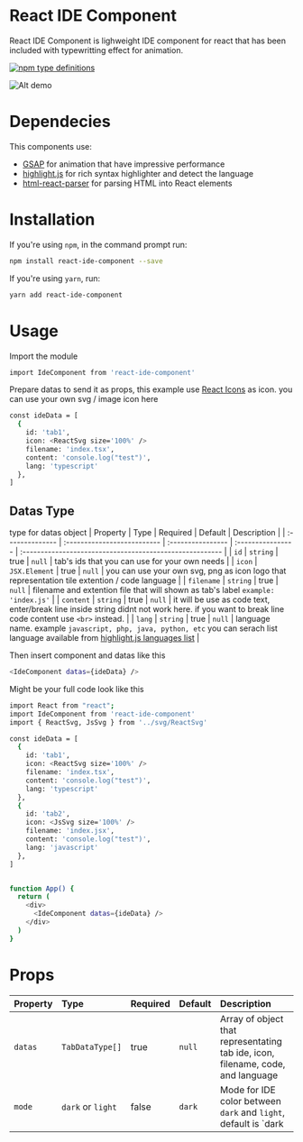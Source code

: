 # React IDE Component

React IDE Component is lighweight IDE component for react that has been included with typewritting effect for animation.

[![npm type definitions](https://camo.githubusercontent.com/a659694184d9b46a3b77a8eae552bfaecde74562a1d4eae97068abce2870996b/68747470733a2f2f696d672e736869656c64732e696f2f6e706d2f74797065732f72656163742d67736170)](https://www.npmjs.com/package/react-ide-component)

![Alt demo](https://media.giphy.com/media/PY0ylGrpniqz7M0oxM/giphy.gif)

# Dependecies

This components use:

- [GSAP](https://www.npmjs.com/package/gsap) for animation that have impressive performance
- [highlight.js](https://www.npmjs.com/package/highlight.js) for rich syntax highlighter and detect the language
- [html-react-parser](https://www.npmjs.com/package/html-react-parser) for parsing HTML into React elements

# Installation

If you're using `npm`, in the command prompt run:

```sh
npm install react-ide-component --save
```

If you're using `yarn`, run:

```sh
yarn add react-ide-component
```

# Usage

Import the module

```sh
import IdeComponent from 'react-ide-component'
```

Prepare datas to send it as props, this example use [React Icons](https://www.npmjs.com/package/react-icons) as icon. you can use your own svg / image icon here

```sh
const ideData = [
  {
    id: 'tab1',
    icon: <ReactSvg size='100%' />
    filename: 'index.tsx',
    content: 'console.log("test")',
    lang: 'typescript'
  },
]
```

## Datas Type

type for datas object
| Property | Type | Required | Default | Description |
| :-------------- | :-------------------------- | :---------------- | :---------------- | :------------------------------------------------------- |
| `id` | `string` | true | `null` | tab's ids that you can use for your own needs |
| `icon` | `JSX.Element` | true | `null` | you can use your own svg, png as icon logo that representation tile extention / code language |
| `filename` | `string` | true | `null` | filename and extention file that will shown as tab's label `example: 'index.js'` |
| `content` | `string` | true | `null` | it will be use as code text, enter/break line inside string didnt not work here. if you want to break line code content use `<br>` instead. |
| `lang` | `string` | true | `null` | language name. example `javascript, php, java, python, etc` you can serach list language available from [highlight.js languages list](https://github.com/highlightjs/highlight.js/blob/main/SUPPORTED_LANGUAGES.md) |

Then insert component and datas like this

```sh
<IdeComponent datas={ideData} />
```

Might be your full code look like this

```sh
import React from "react";
import IdeComponent from 'react-ide-component'
import { ReactSvg, JsSvg } from '../svg/ReactSvg'

const ideData = [
  {
    id: 'tab1',
    icon: <ReactSvg size='100%' />
    filename: 'index.tsx',
    content: 'console.log("test")',
    lang: 'typescript'
  },
  {
    id: 'tab2',
    icon: <JsSvg size='100%' />
    filename: 'index.jsx',
    content: 'console.log("test")',
    lang: 'javascript'
  },
]


function App() {
  return (
    <div>
      <IdeComponent datas={ideData} />
    </div>
  )
}
```

# Props

| Property | Type            | Required | Default | Description                                                                     |
| :------- | :-------------- | :------- | :------ | :------------------------------------------------------------------------------ |
| `datas`  | `TabDataType[]` | true     | `null`  | Array of object that representating tab ide, icon, filename, code, and language |
| `mode`  | `dark` or `light` | false     | `dark`  | Mode for IDE color between `dark` and `light`, default is `dark |

